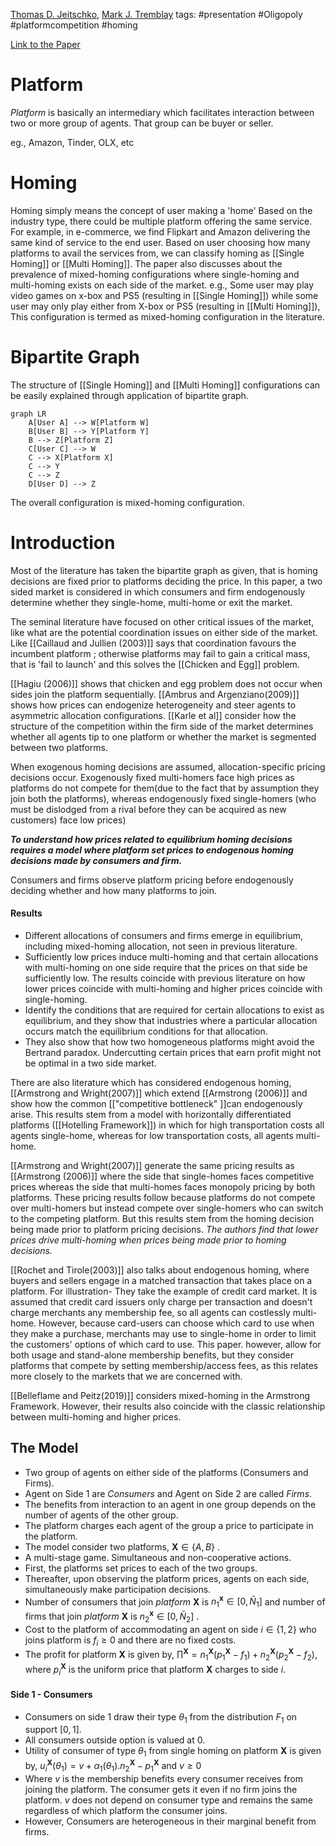 [Thomas D. Jeitschko](https://provost.msu.edu/about-the-office/meet-the-provost), [Mark J. Tremblay](https://sites.google.com/site/markjtremblay/)
tags: #presentation #Oligopoly #platformcompetition #homing

[Link to the Paper](https://doi.org/10.1111/iere.12457)


# Platform
*Platform* is basically an intermediary which facilitates interaction between two or more group of agents. That group can be buyer or seller. 

eg., Amazon, Tinder, OLX, etc

# Homing
Homing simply means the concept of user making a 'home' 
Based on the industry type, there could be multiple platform offering the same service. For example, in e-commerce, we find Flipkart and Amazon delivering the same kind of service to the end user. Based on user choosing how many platforms to avail the services from, we can classify homing as [[Single Homing]] or [[Multi Homing]]. The paper also discusses about the prevalence of mixed-homing configurations  where single-homing and multi-homing exists on each side of the market. e.g., Some user may play video games on x-box and PS5 (resulting in [[Single Homing]]) while some user may only play either from X-box or PS5 (resulting in [[Multi Homing]]), This configuration is termed as mixed-homing configuration in the literature. 

# Bipartite Graph

The structure of [[Single Homing]] and [[Multi Homing]] configurations can be easily explained through application of bipartite graph. 

```mermaid
graph LR
    A[User A] --> W[Platform W]
    B[User B] --> Y[Platform Y]
    B --> Z[Platform Z]
    C[User C] --> W
    C --> X[Platform X]
    C --> Y
    C --> Z
    D[User D] --> Z
```



The overall configuration is mixed-homing configuration.

# Introduction

Most of the literature has taken the bipartite graph as given, that is homing decisions are fixed prior to platforms deciding the price. In this paper, a two sided market is considered in which consumers and firm endogenously determine whether they single-home, multi-home or exit the market. 

The seminal literature have focused on other critical issues of the market, like what are the potential coordination issues on either side of the market. Like [[Caillaud and Jullien (2003)]] says that coordination favours the incumbent platform ; otherwise platforms may fail to gain a critical mass, that is 'fail to launch' and this solves the [[Chicken and Egg]] problem.

[[Hagiu (2006)]] shows that chicken and egg problem does not occur when sides join the platform sequentially. [[Ambrus and Argenziano(2009)]] shows how prices can endogenize heterogeneity and steer agents to asymmetric allocation configurations. [[Karle et al]] consider how the structure of the competition within the firm side of the market determines whether all agents tip to one platform or whether the market is segmented between two platforms. 

When exogenous homing decisions are assumed, allocation-specific pricing decisions occur. Exogenously fixed multi-homers face high prices as platforms do not compete for them(due to the fact that by assumption they join both the platforms), whereas endogenously fixed single-homers (who must be dislodged from a rival before they can be acquired as new customers) face low prices)

***To understand how prices related to equilibrium homing decisions requires a model where platform set prices to endogenous homing decisions made by consumers and firm.***

Consumers and firms observe platform pricing before endogenously deciding whether and how many platforms to join. 

#### Results
- Different allocations of consumers and firms emerge in equilibrium, including mixed-homing allocation, not seen in previous literature.
- Sufficiently low prices induce multi-homing and that certain allocations with multi-homing on one side require that the prices on that side be sufficiently low. The results coincide with previous literature on how lower prices coincide with multi-homing and higher prices coincide with single-homing. 
- Identify the conditions that are required for certain allocations to exist as equilibrium, and they show that industries where a particular allocation occurs match the equilibrium conditions for that allocation. 
- They also show that how two homogeneous platforms might avoid the Bertrand paradox. Undercutting certain prices that earn profit might not be optimal in a two side market.

There are also literature which has considered endogenous homing, [[Armstrong and Wright(2007)]] which extend [[Armstrong (2006)]] and show how the common [["competitive bottleneck" ]]can endogenously arise. This results stem from a model with horizontally differentiated platforms ([[Hotelling Framework]])  in which for high transportation costs all agents single-home, whereas for low transportation costs, all agents multi-home. 

[[Armstrong and Wright(2007)]] generate the same pricing results as [[Armstrong (2006)]] where the side that single-homes faces competitive prices whereas the side that multi-homes faces monopoly pricing by both platforms. These pricing results follow because platforms do not compete over multi-homers but instead compete over single-homers who can switch to the competing platform.  But this results stem from the homing decision being made prior to platform pricing decisions. *The authors find that lower prices drive multi-homing when prices being made prior to homing decisions.*

[[Rochet and Tirole(2003)]] also talks about endogenous homing, where buyers and sellers engage in a matched transaction that takes place on a platform. For illustration- They take the example of credit card market. It is assumed that credit card issuers only charge per transaction and doesn't charge merchants any membership fee, so all agents can costlessly multi-home. However, because card-users can choose which card to use when they make a purchase, merchants may use to single-home in order to limit the customers' options of which card to use. This paper. however, allow for both usage and stand-alone membership benefits, but they consider platforms that compete by setting membership/access fees, as this relates more closely to the markets that we are concerned with. 

[[Belleflame and Peitz(2019)]] considers mixed-homing in the Armstrong Framework. However, their results also coincide with the classic relationship between multi-homing and higher prices. 

## The Model

- Two group of agents on either side of the platforms (Consumers and Firms). 
- Agent on Side 1 are *Consumers* and Agent on Side 2 are called *Firms*.
- The benefits from interaction to an agent in one group depends on the number of agents of the other group.
- The platform charges each agent of the group a price to participate in the platform. 
- The model consider two platforms, $\mathbf{X} \in {\{A,B}\}$ .
- A multi-stage game. Simultaneous and non-cooperative actions.
- First, the platforms set prices to each of the two groups. 
- Thereafter, upon observing the platform prices, agents on each side, simultaneously make participation decisions. 
- Number of consumers that join *platform* $\mathbf{X}$  is ${n_1}^\mathbf{x} \in {[0,\bar{N}_1]}$ and number of firms that join *platform* $\mathbf{X}$ is ${n_2}^\mathbf{x} \in {[0,\bar{N}_2]}$ .
- Cost to the platform of accommodating  an agent on side $i \in {\{1,2}\}$ who joins platform is $f_i \geq 0$ and there are no fixed costs.
- The profit for platform $\mathbf{X}$ is given by, $\prod^{\mathbf{X}}=n_1^{\mathbf{X}} (p_1^{\mathbf{X}}-f_1)+ n_2^{\mathbf{X}} (p_2^{\mathbf{X}}-f_2)$, where $p_i^{\mathbf{X}}$ is the uniform price that platform $\mathbf{X}$ charges to side $i$. 

#### Side 1 - Consumers

- Consumers on side 1 draw their type $\theta_1$ from the distribution $F_1$ on support  $[0,1]$.
- All consumers outside option is valued at 0. 
- Utility of consumer of type $\theta_1$ from single homing on platform $\mathbf{X}$ is given by, $u_i^{\mathbf{X}}(\theta_1) = v+\alpha_1(\theta_1). n_2^{\mathbf{X}}- p_1^{\mathbf{X}}$ and $v \geq 0$ 
- Where $v$ is the membership benefits every consumer receives from joining the platform. The consumer gets it even if no firm joins the platform. $v$ does not depend on consumer type and remains the same regardless of which platform the consumer joins. 
- However, Consumers are heterogeneous in their marginal benefit from firms. 
